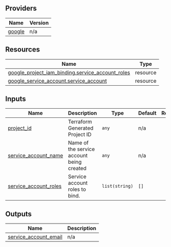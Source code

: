 

## Providers

| Name | Version |
|------|---------|
| <a name="provider_google"></a> [google](#provider\_google) | n/a |

## Resources

| Name | Type |
|------|------|
| [google_project_iam_binding.service_account_roles](https://registry.terraform.io/providers/hashicorp/google/latest/docs/resources/project_iam_binding) | resource |
| [google_service_account.service_account](https://registry.terraform.io/providers/hashicorp/google/latest/docs/resources/service_account) | resource |

## Inputs

| Name | Description | Type | Default | Required |
|------|-------------|------|---------|:--------:|
| <a name="input_project_id"></a> [project\_id](#input\_project\_id) | Terraform Generated Project ID | `any` | n/a | yes |
| <a name="input_service_account_name"></a> [service\_account\_name](#input\_service\_account\_name) | Name of the service account being created | `any` | n/a | yes |
| <a name="input_service_account_roles"></a> [service\_account\_roles](#input\_service\_account\_roles) | Service account roles to bind. | `list(string)` | `[]` | no |

## Outputs

| Name | Description |
|------|-------------|
| <a name="output_service_account_email"></a> [service\_account\_email](#output\_service\_account\_email) | n/a |